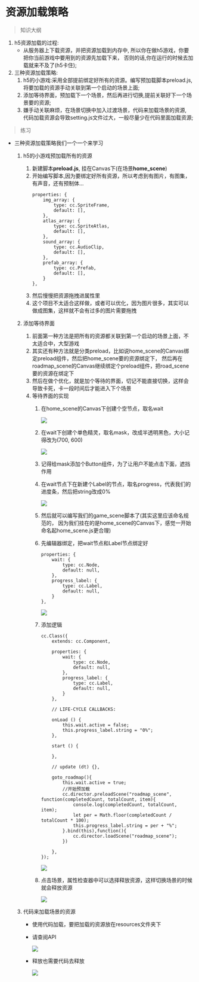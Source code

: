 # 资源加载策略

> 知识大纲
1. h5资源加载的过程:
    * 从服务器上下载资源，并把资源加载到内存中,
        所以你在做h5游戏，你要把你当前游戏中要用到的资源先加载下来，
            否则的话,你在运行的时候去加载就来不及了(h5卡住);
2. 三种资源加载策略:
    1. h5的小游戏:采用全部提前绑定好所有的资源。编写预加载脚本preload.js,
        将要加载的资源手动关联到第一个启动的场景上面;
    2. 添加等待界面，预加载下一个场景，然后再进行切换,提前关联好下一个场景要的资源;    
    3. 嫌手动关联麻烦，在场景切换中加入过渡场景，代码来加载场景的资源,    
       代码加载资源会导致setting.js文件过大，一般尽量少在代码里面加载资源;
       
> 练习
* 三种资源加载策略我们一个一个来学习
    1. h5的小游戏预加载所有的资源
        1. 新建脚本**preload.js**, 挂在Canvas下(在场景**home_scene**) 
        2. 开始编写脚本,因为要绑定好所有资源，所以考虑到有图片，有图集，有声音，还有预制体...
            ```
            properties: {
                img_array: {
                    type: cc.SpriteFrame,
                    default: [],
                },
                atlas_array: {
                    type: cc.SpriteAtlas,
                    default: [],
                },
                sound_array: {
                    type: cc.AudioClip, 
                    default: [],
                },
                prefab_array: {
                    type: cc.Prefab,
                    default: [],
                }
            },
            ```
        3. 然后慢慢把资源拖拽进属性里
        4. 这个项目不太适合这样做，或者可以优化，因为图片很多，其实可以做成图集，这样就不会有过多的图片需要拖拽
    2. 添加等待界面 
        1. 前面第一种方法是把所有的资源都关联到第一个启动的场景上面，不太适合中，大型游戏
        2. 其实还有种方法就是分类preload，比如说home_scene的Canvas绑定preload组件，然后把home_scene要的资源绑定下，
            然后再在roadmap_scene的Canvas继续绑定个preload组件，把road_scene要的资源在绑定下
        3. 然后在做个优化，就是加个等待的界面，切记不能直接切换，这样会导致卡死，卡一段时间后才能进入下个场景
        4. 等待界面的实现
            1. 在home_scene的Canvas下创建个空节点，取名wait
            
                ![](./images/创建空节点wait.png)  
            
            2. 在wait下创建个单色精灵，取名mask，改成半透明黑色，大小记得改为(700, 600)
            
                ![](./images/mask遮罩.jpg)   
                
            3. 记得给mask添加个Button组件，为了让用户不能点击下面，遮挡作用 
            4. 在wait节点下在新建个Label的节点，取名progress，代表我们的进度条，然后把string改成0%
            
                ![](./images/Label做进度条.jpg)  
                
            5. 然后就可以编写我们的game_scene脚本了(其实这里应该命名规范的，
                因为我们挂在的是home_scene的Canvas下，感觉一开始命名起home_scene.js更合理)  
            6. 先编辑器绑定，把wait节点和Label节点绑定好
                ```
                properties: {
                    wait: {
                        type: cc.Node,
                        default: null,
                    },
                    progress_label: {
                        type: cc.Label,
                        default: null,
                    }
                },
                ```   
                
                ![](./images/编辑器绑定wait和label_progress.jpg)    
            
            7. 添加逻辑
                ```
                cc.Class({
                    extends: cc.Component,
                
                    properties: {
                        wait: {
                            type: cc.Node,
                            default: null,
                        },
                        progress_label: {
                            type: cc.Label,
                            default: null,
                        }
                    },
                
                    // LIFE-CYCLE CALLBACKS:
                
                    onLoad () {
                        this.wait.active = false;
                        this.progress_label.string = "0%";
                    },
                
                    start () {
                
                    },
                
                    // update (dt) {},
                
                    goto_roadmap(){
                        this.wait.active = true;
                        //开始预加载
                        cc.director.preloadScene("roadmap_scene", function(completedCount, totalCount, item){
                            console.log(completedCount, totalCount, item);
                            let per = Math.floor(completedCount / totalCount * 100);
                            this.progress_label.string = per + "%"; 
                        }.bind(this),function(){
                            cc.director.loadScene("roadmap_scene");
                        })
                        
                    },
                });
                ```  
                
                ![](./images/加载百分比.jpg)      
       
            8. 点击场景，属性检查器中可以选择释放资源，这样切换场景的时候就会释放资源 
            
                ![](./images/释放资源.png)  
                   
    3. 代码来加载场景的资源
        * 使用代码加载，要把加载的资源放在resources文件夹下
        * 请查阅API
        
            ![](./images/loader相关的API.jpg)
            
        * 释放也需要代码去释放 
        
            ![](./images/代码释放资源.jpg)   